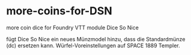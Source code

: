 # more-coins-for-DSN
more coin dice for Foundry VTT module Dice So Nice

fügt Dice So Nice ein neues Münzmodel hinzu, dass die Standardmünze (dc) ersetzen kann. Würfel-Voreinstellungen auf SPACE 1889 Templer. 

